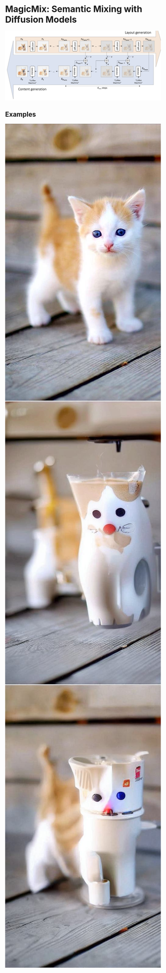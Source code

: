 # MagicMix: Semantic Mixing with Diffusion Models


![Architecture](addons/arch.png)

## Examples
![cat1](addons/cat.jpeg) ![](addons/cat_coffee.jpg) ![](addons/cat_coffee2.jpg)